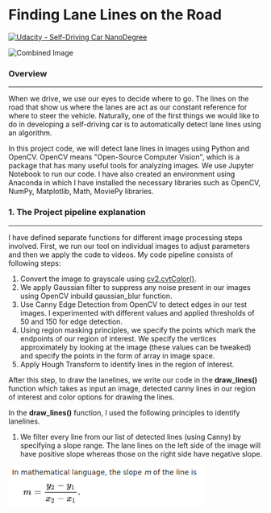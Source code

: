 # **Finding Lane Lines on the Road** 
[![Udacity - Self-Driving Car NanoDegree](https://s3.amazonaws.com/udacity-sdc/github/shield-carnd.svg)](http://www.udacity.com/drive)

<img src="examples/laneLines_thirdPass.jpg" width="480" alt="Combined Image" />

### Overview
---
When we drive, we use our eyes to decide where to go.  The lines on the road that show us where the lanes are act as our constant reference for where to steer the vehicle.  Naturally, one of the first things we would like to do in developing a self-driving car is to automatically detect lane lines using an algorithm.

In this project code, we will detect lane lines in images using Python and OpenCV. OpenCV means "Open-Source Computer Vision", which is a package that has many useful tools for analyzing images.
We use Jupyter Notebook to run our code. I have also created an environment using Anaconda in which I have installed the necessary libraries such as OpenCV, NumPy, Matplotlib, Math, MoviePy libraries.

### 1. The Project pipeline explanation
---

I have defined separate functions for different image processing steps involved. First, we run our tool on individual images to adjust parameters and then we apply the code to videos. My code pipeline consists of following steps:

1. Convert the image to grayscale using [cv2.cvtColor()](https://docs.opencv.org/2.4/modules/imgproc/doc/miscellaneous_transformations.html#cvtcolor).
2. We apply Gaussian filter to suppress any noise present in our images using OpenCV inbuild gaussian_blur function.
3. Use Canny Edge Detection from OpenCV to detect edges in our test images. I experimented with different values and applied thresholds of 50 and 150 for edge detection.
4. Using region masking principles, we specify the points which mark the endpoints of our region of interest. We specify the vertices approximately by looking at the image (these values can be tweaked) and specify the points in the form of array in image space.
5. Apply Hough Transform to identify lines in the region of interest.

After this step, to draw the lanelines, we write our code in the **draw_lines()** function which takes as input an image, detected canny lines in our region of interest and color options for drawing the lines.

In the **draw_lines()** function, I used the following principles to identify lanelines.

1. We filter every line from our list of detected lines (using Canny) by specifying a slope range. The lane lines on the left side of the image will have positive slope whereas those on the right side have negative slope.

![slope of a line](/readMe_images/slope_formula.png)
